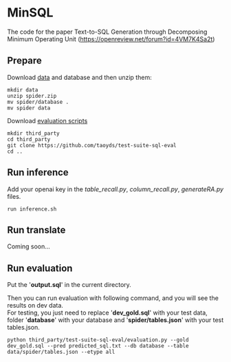 # MinSQL
The code for the paper Text-to-SQL Generation through Decomposing Minimum Operating Unit (https://openreview.net/forum?id=4VM7K4Sa2t)

## Prepare

Download [data](https://drive.google.com/uc?export=download&id=1TqleXec_OykOYFREKKtschzY29dUcVAQ) and database and then unzip them:
```shell
mkdir data 
unzip spider.zip 
mv spider/database . 
mv spider data
```

Download [evaluation scripts](https://github.com/taoyds/test-suite-sql-eval)
```shell
mkdir third_party
cd third_party
git clone https://github.com/taoyds/test-suite-sql-eval
cd ..
```


## Run inference

Add your openai key in the *table_recall.py*, *column_recall.py*, *generateRA.py* files. 
```shell
run inference.sh
```

## Run translate

Coming soon...


## Run evaluation 

Put the '**output.sql**' in the current directory. 

Then you can run evaluation with following command, and you will see the results on dev data.  
For testing, you just need to replace '**dev_gold.sql**' with your test data, folder '**database**' with your database and '**spider/tables.json**' with your test tables.json. 
```shell
python third_party/test-suite-sql-eval/evaluation.py --gold dev_gold.sql --pred predicted_sql.txt --db database --table data/spider/tables.json --etype all 
```

